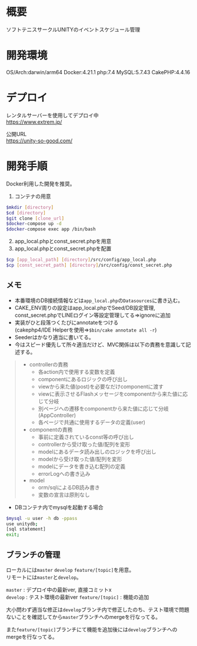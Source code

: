 # 概要
ソフトテニスサークルUNITYのイベントスケジュール管理

# 開発環境
OS/Arch:darwin/arm64
Docker:4.21.1
php:7.4
MySQL:5.7.43
CakePHP:4.4.16

# デプロイ
レンタルサーバーを使用してデプロイ中  
https://www.extrem.jp/

公開URL  
https://unity-so-good.com/

# 開発手順
Docker利用した開発を推奨。

1. コンテナの用意
```sh
$mkdir [directory]
$cd [directory]
$git clone [clone_url]
$docker-compose up -d
$docker-compose exec app /bin/bash
```

2. app_local.phpとconst_secret.phpを用意
3. app_local.phpとconst_secret.phpを配置
```sh
$cp [app_local_path] [directory]/src/config/app_local.php
$cp [const_secret_path] [directory]/src/config/const_secret.php
```

## メモ
* 本番環境のDB接続情報などは`app_local.php`の`Datasources`に書き込む。
* CAKE_ENV周りの設定はapp_local.phpでSeed/DB設定管理, const_secret.phpでLINEログイン等設定管理してる=>ignoreに追加
* 実装がひと段落つくたびにannotateをつける  
  (cakephp4/IDE Helperを使用=>`$bin/cake annotate all -r`)
* Seederはかなり適当に書いてる。
* 今はスピード優先して所々適当だけど、MVC関係は以下の責務を意識して記述する。
>  * controllerの責務
>      - 各action内で使用する変数を定義
>      - componentにあるロジックの呼び出し
>      - viewから来た値(post)を必要なだけcomponentに渡す
>      - viewに表示させるFlashメッセージをcomponentから来た値に応じて分岐
>      - 別ページへの遷移をcomponentから来た値に応じて分岐
>      (AppController)
>      - 各ページで共通に使用するデータの定義(user)
>  * componentの責務
>      - 事前に定義されているconst等の呼び出し
>      - controllerから受け取った値/配列を変形
>      - modelにあるデータ読み出しのロジックを呼び出し
>      - modelから受け取った値/配列を変形
>      - modelにデータを書き込む配列の定義
>      - errorLogへの書き込み
>  * model
>      - orm/sqlによるDB読み書き
>      - 変数の宣言は原則なし

* DBコンテナ内でmysqlを起動する場合
```sh
$mysql -u user -h db -ppass
use unitydb;
[sql statement]
exit;
```  

## ブランチの管理
ローカルには`master` `develop` `feature/[topic]`を用意。  
リモートには`master`と`develop`。  

`master` : デプロイ中の最新ver, 直接コミットx  
`develop` : テスト環境の最新ver
`feature/[topic]` : 機能の追加

大小問わず適当な修正は`develop`ブランチ内で修正したのち、テスト環境で問題ないことを確認してから`master`ブランチへのmergeを行なってる。

また`feature/[topic]`ブランチにて機能を追加後には`develop`ブランチへのmergeを行なってる。
